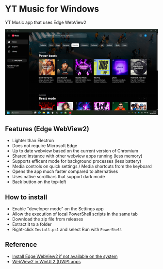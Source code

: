 # YT Music for Windows
YT Music app that uses Edge WebView2

![Screenshot](screenshots/screenshot.png)

## Features (Edge WebView2)
- Lighter than Electron
- Does not require Microsoft Edge
- Up to date webview based on the current version of Chromium
- Shared instance with other webview apps running (less memory)
- Supports efficent mode for background processes (less battery)
- Media controls on quick settings / Media shortcuts from the keyboard
- Opens the app much faster compared to alternatives
- Uses native scrollbars that support dark mode
- Back button on the top-left

## How to install
- Enable "developer mode" on the Settings app
- Allow the execution of local PowerShell scripts in the same tab
- Download the zip file from releases
- Extract it to a folder
- Right-click `Install.ps1` and select Run with `PowerShell`


## Reference
- [Install Edge WebView2 if not available on the system](https://developer.microsoft.com/en-us/microsoft-edge/webview2/consumer/)
- [WebView2 in WinUI 2 (UWP) apps](https://learn.microsoft.com/en-us/microsoft-edge/webview2/platforms/winui2-uwp)